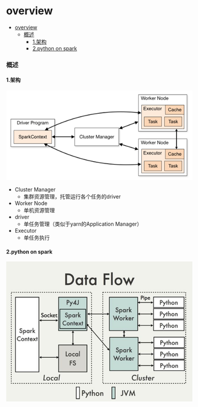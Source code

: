 # overview


<!-- @import "[TOC]" {cmd="toc" depthFrom=1 depthTo=6 orderedList=false} -->

<!-- code_chunk_output -->

- [overview](#overview)
    - [概述](#概述)
      - [1.架构](#1架构)
      - [2.python on spark](#2python-on-spark)

<!-- /code_chunk_output -->


### 概述

#### 1.架构
![](./imgs/overview_01.png)

* Cluster Manager
    * 集群资源管理，托管运行各个任务的driver
* Worker Node
    * 单机资源管理
* driver
    * 单任务管理（类似于yarn的Application Manager）
* Executor
    * 单任务执行

#### 2.python on spark
![](./imgs/overview_02.png)